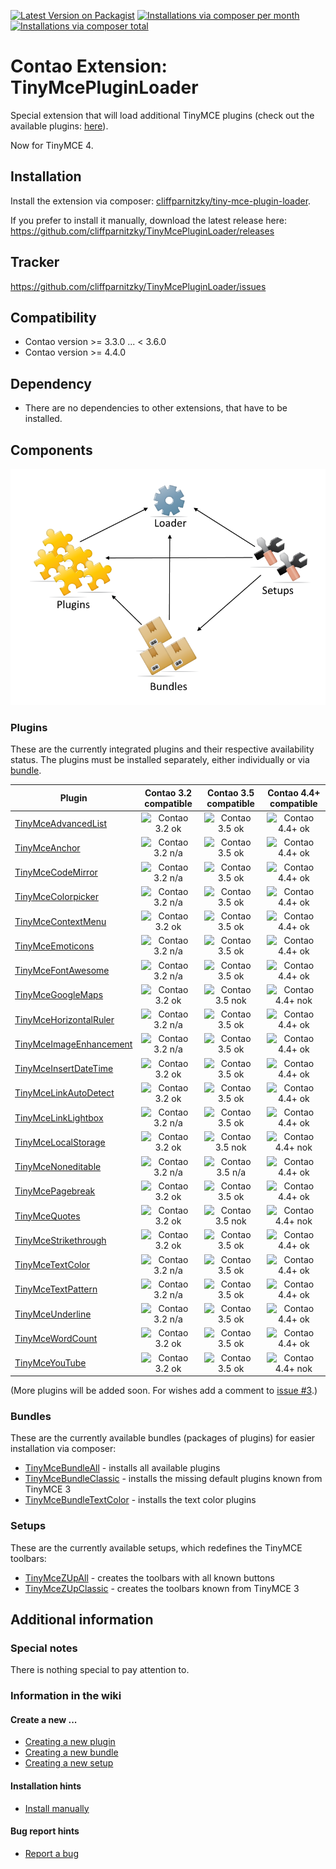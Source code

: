 [![Latest Version on Packagist](http://img.shields.io/packagist/v/cliffparnitzky/tiny-mce-plugin-loader.svg?style=flat)](https://packagist.org/packages/cliffparnitzky/tiny-mce-plugin-loader)
[![Installations via composer per month](http://img.shields.io/packagist/dm/cliffparnitzky/tiny-mce-plugin-loader.svg?style=flat)](https://packagist.org/packages/cliffparnitzky/tiny-mce-plugin-loader)
[![Installations via composer total](http://img.shields.io/packagist/dt/cliffparnitzky/tiny-mce-plugin-loader.svg?style=flat)](https://packagist.org/packages/cliffparnitzky/tiny-mce-plugin-loader)

Contao Extension: TinyMcePluginLoader
=====================================

Special extension that will load additional TinyMCE plugins (check out the available plugins: [here](#plugins)).

Now for TinyMCE 4.


Installation
------------

Install the extension via composer: [cliffparnitzky/tiny-mce-plugin-loader](https://packagist.org/packages/cliffparnitzky/tiny-mce-plugin-loader).

If you prefer to install it manually, download the latest release here: https://github.com/cliffparnitzky/TinyMcePluginLoader/releases



Tracker
-------

https://github.com/cliffparnitzky/TinyMcePluginLoader/issues


Compatibility
-------------

- Contao version >= 3.3.0 ... <  3.6.0
- Contao version >= 4.4.0


Dependency
----------

- There are no dependencies to other extensions, that have to be installed.


Components
----------

![Components](components.png)


### Plugins

These are the currently integrated plugins and their respective availability status. The plugins must be installed separately, either individually or via [bundle](#bundles).

| Plugin                                                                               | Contao 3.2 compatible                                                                    | Contao 3.5 compatible                                                                    | Contao 4.4+ compatible                                                              |
| ------------------------------------------------------------------------------------ | :--------------------------------------------------------------------------------------: | :--------------------------------------------------------------------------------------: | :--------------------------------------------------------------------------------: |
| [TinyMceAdvancedList](https://github.com/cliffparnitzky/TinyMceAdvancedList)         | ![Contao 3.2 ok](http://img.shields.io/badge/Contao%203.2-ok-green.svg?style=flat)       | ![Contao 3.5 ok](http://img.shields.io/badge/Contao%203.5-ok-green.svg?style=flat)       | ![Contao 4.4+ ok](http://img.shields.io/badge/Contao%204.4+-ok-green.svg?style=flat) |
| [TinyMceAnchor](https://github.com/cliffparnitzky/TinyMceAnchor)                     | ![Contao 3.2 n/a](http://img.shields.io/badge/Contao%203.2-n/a-lightgrey.svg?style=flat) | ![Contao 3.5 ok](http://img.shields.io/badge/Contao%203.5-ok-green.svg?style=flat)       | ![Contao 4.4+ ok](http://img.shields.io/badge/Contao%204.4+-ok-green.svg?style=flat) |
| [TinyMceCodeMirror](https://github.com/cliffparnitzky/TinyMceCodeMirror)             | ![Contao 3.2 n/a](http://img.shields.io/badge/Contao%203.2-n/a-lightgrey.svg?style=flat) | ![Contao 3.5 ok](http://img.shields.io/badge/Contao%203.5-ok-green.svg?style=flat)       | ![Contao 4.4+ ok](http://img.shields.io/badge/Contao%204.4+-ok-green.svg?style=flat) |
| [TinyMceColorpicker](https://github.com/cliffparnitzky/TinyMceColorpicker)           | ![Contao 3.2 n/a](http://img.shields.io/badge/Contao%203.2-n/a-lightgrey.svg?style=flat) | ![Contao 3.5 ok](http://img.shields.io/badge/Contao%203.5-ok-green.svg?style=flat)       | ![Contao 4.4+ ok](http://img.shields.io/badge/Contao%204.4+-ok-green.svg?style=flat) |
| [TinyMceContextMenu](https://github.com/cliffparnitzky/TinyMceContextMenu)           | ![Contao 3.2 ok](http://img.shields.io/badge/Contao%203.2-ok-green.svg?style=flat)       | ![Contao 3.5 ok](http://img.shields.io/badge/Contao%203.5-ok-green.svg?style=flat)       | ![Contao 4.4+ ok](http://img.shields.io/badge/Contao%204.4+-ok-green.svg?style=flat) |
| [TinyMceEmoticons](https://github.com/cliffparnitzky/TinyMceEmoticons)               | ![Contao 3.2 n/a](http://img.shields.io/badge/Contao%203.2-n/a-lightgrey.svg?style=flat) | ![Contao 3.5 ok](http://img.shields.io/badge/Contao%203.5-ok-green.svg?style=flat)       | ![Contao 4.4+ ok](http://img.shields.io/badge/Contao%204.4+-ok-green.svg?style=flat) | 
| [TinyMceFontAwesome](https://github.com/cliffparnitzky/TinyMceFontAwesome)           | ![Contao 3.2 n/a](http://img.shields.io/badge/Contao%203.2-n/a-lightgrey.svg?style=flat) | ![Contao 3.5 ok](http://img.shields.io/badge/Contao%203.5-ok-green.svg?style=flat)       | ![Contao 4.4+ ok](http://img.shields.io/badge/Contao%204.4+-ok-green.svg?style=flat) |
| [TinyMceGoogleMaps](https://github.com/cliffparnitzky/TinyMceGoogleMaps)             | ![Contao 3.2 ok](http://img.shields.io/badge/Contao%203.2-ok-green.svg?style=flat)       | ![Contao 3.5 nok](http://img.shields.io/badge/Contao%203.5-nok-red.svg?style=flat)       | ![Contao 4.4+ nok](http://img.shields.io/badge/Contao%204.4+-nok-red.svg?style=flat) |
| [TinyMceHorizontalRuler](https://github.com/cliffparnitzky/TinyMceHorizontalRuler)   | ![Contao 3.2 n/a](http://img.shields.io/badge/Contao%203.2-n/a-lightgrey.svg?style=flat) | ![Contao 3.5 ok](http://img.shields.io/badge/Contao%203.5-ok-green.svg?style=flat)       | ![Contao 4.4+ ok](http://img.shields.io/badge/Contao%204.4+-ok-green.svg?style=flat) | 
| [TinyMceImageEnhancement](https://github.com/cliffparnitzky/TinyMceImageEnhancement) | ![Contao 3.2 n/a](http://img.shields.io/badge/Contao%203.2-n/a-lightgrey.svg?style=flat) | ![Contao 3.5 ok](http://img.shields.io/badge/Contao%203.5-ok-green.svg?style=flat)       | ![Contao 4.4+ ok](http://img.shields.io/badge/Contao%204.4+-ok-green.svg?style=flat) | 
| [TinyMceInsertDateTime](https://github.com/cliffparnitzky/TinyMceInsertDateTime)     | ![Contao 3.2 ok](http://img.shields.io/badge/Contao%203.2-ok-green.svg?style=flat)       | ![Contao 3.5 ok](http://img.shields.io/badge/Contao%203.5-ok-green.svg?style=flat)       | ![Contao 4.4+ ok](http://img.shields.io/badge/Contao%204.4+-ok-green.svg?style=flat) |
| [TinyMceLinkAutoDetect](https://github.com/cliffparnitzky/TinyMceLinkAutoDetect)     | ![Contao 3.2 ok](http://img.shields.io/badge/Contao%203.2-ok-green.svg?style=flat)       | ![Contao 3.5 ok](http://img.shields.io/badge/Contao%203.5-ok-green.svg?style=flat)       | ![Contao 4.4+ ok](http://img.shields.io/badge/Contao%204.4+-ok-green.svg?style=flat) |
| [TinyMceLinkLightbox](https://github.com/cliffparnitzky/TinyMceLinkLightbox)         | ![Contao 3.2 n/a](http://img.shields.io/badge/Contao%203.2-n/a-lightgrey.svg?style=flat) | ![Contao 3.5 ok](http://img.shields.io/badge/Contao%203.5-ok-green.svg?style=flat)       | ![Contao 4.4+ ok](http://img.shields.io/badge/Contao%204.4+-ok-green.svg?style=flat) | 
| [TinyMceLocalStorage](https://github.com/cliffparnitzky/TinyMceLocalStorage)         | ![Contao 3.2 ok](http://img.shields.io/badge/Contao%203.2-ok-green.svg?style=flat)       | ![Contao 3.5 nok](http://img.shields.io/badge/Contao%203.5-nok-red.svg?style=flat)       | ![Contao 4.4+ nok](http://img.shields.io/badge/Contao%204.4+-nok-red.svg?style=flat) |
| [TinyMceNoneditable](https://github.com/cliffparnitzky/TinyMceNoneditable)           | ![Contao 3.2 n/a](http://img.shields.io/badge/Contao%203.2-n/a-lightgrey.svg?style=flat) | ![Contao 3.5 n/a](http://img.shields.io/badge/Contao%203.5-n/a-lightgrey.svg?style=flat) | ![Contao 4.4+ ok](http://img.shields.io/badge/Contao%204.4+-ok-green.svg?style=flat) |
| [TinyMcePagebreak](https://github.com/cliffparnitzky/TinyMcePagebreak)               | ![Contao 3.2 ok](http://img.shields.io/badge/Contao%203.2-ok-green.svg?style=flat)       | ![Contao 3.5 ok](http://img.shields.io/badge/Contao%203.5-ok-green.svg?style=flat)       | ![Contao 4.4+ ok](http://img.shields.io/badge/Contao%204.4+-ok-green.svg?style=flat) |
| [TinyMceQuotes](https://github.com/cliffparnitzky/TinyMceQuotes)                     | ![Contao 3.2 ok](http://img.shields.io/badge/Contao%203.2-ok-green.svg?style=flat)       | ![Contao 3.5 nok](http://img.shields.io/badge/Contao%203.5-nok-red.svg?style=flat)       | ![Contao 4.4+ nok](http://img.shields.io/badge/Contao%204.4+-nok-red.svg?style=flat) |
| [TinyMceStrikethrough](https://github.com/cliffparnitzky/TinyMceStrikethrough)       | ![Contao 3.2 ok](http://img.shields.io/badge/Contao%203.2-ok-green.svg?style=flat)       | ![Contao 3.5 ok](http://img.shields.io/badge/Contao%203.5-ok-green.svg?style=flat)       | ![Contao 4.4+ ok](http://img.shields.io/badge/Contao%204.4+-ok-green.svg?style=flat) |
| [TinyMceTextColor](https://github.com/cliffparnitzky/TinyMceTextColor)               | ![Contao 3.2 n/a](http://img.shields.io/badge/Contao%203.2-n/a-lightgrey.svg?style=flat) | ![Contao 3.5 ok](http://img.shields.io/badge/Contao%203.5-ok-green.svg?style=flat)       | ![Contao 4.4+ ok](http://img.shields.io/badge/Contao%204.4+-ok-green.svg?style=flat) |
| [TinyMceTextPattern](https://github.com/cliffparnitzky/TinyMceTextPattern)           | ![Contao 3.2 n/a](http://img.shields.io/badge/Contao%203.2-n/a-lightgrey.svg?style=flat) | ![Contao 3.5 ok](http://img.shields.io/badge/Contao%203.5-ok-green.svg?style=flat)       | ![Contao 4.4+ ok](http://img.shields.io/badge/Contao%204.4+-ok-green.svg?style=flat) |
| [TinyMceUnderline](https://github.com/cliffparnitzky/TinyMceUnderline)               | ![Contao 3.2 n/a](http://img.shields.io/badge/Contao%203.2-n/a-lightgrey.svg?style=flat) | ![Contao 3.5 ok](http://img.shields.io/badge/Contao%203.5-ok-green.svg?style=flat)       | ![Contao 4.4+ ok](http://img.shields.io/badge/Contao%204.4+-ok-green.svg?style=flat) |
| [TinyMceWordCount](https://github.com/cliffparnitzky/TinyMceWordCount)               | ![Contao 3.2 ok](http://img.shields.io/badge/Contao%203.2-ok-green.svg?style=flat)       | ![Contao 3.5 ok](http://img.shields.io/badge/Contao%203.5-ok-green.svg?style=flat)       | ![Contao 4.4+ ok](http://img.shields.io/badge/Contao%204.4+-ok-green.svg?style=flat) |
| [TinyMceYouTube](https://github.com/cliffparnitzky/TinyMceYouTube)                   | ![Contao 3.2 ok](http://img.shields.io/badge/Contao%203.2-ok-green.svg?style=flat)       | ![Contao 3.5 ok](http://img.shields.io/badge/Contao%203.5-ok-green.svg?style=flat)       | ![Contao 4.4+ nok](http://img.shields.io/badge/Contao%204.4+-nok-red.svg?style=flat) |

(More plugins will be added soon. For wishes add a comment to [issue #3](https://github.com/cliffparnitzky/TinyMcePluginLoader/issues/3).)


### Bundles

These are the currently available bundles (packages of plugins) for easier installation via composer:

- [TinyMceBundleAll](https://github.com/cliffparnitzky/TinyMceBundleAll) - installs all available plugins
- [TinyMceBundleClassic](https://github.com/cliffparnitzky/TinyMceBundleClassic) - installs the missing default plugins known from TinyMCE 3
- [TinyMceBundleTextColor](https://github.com/cliffparnitzky/TinyMceBundleTextColor) - installs the text color plugins


### Setups

These are the currently available setups, which redefines the TinyMCE toolbars:

- [TinyMceZUpAll](https://github.com/cliffparnitzky/TinyMceZUpAll) - creates the toolbars with all known buttons
- [TinyMceZUpClassic](https://github.com/cliffparnitzky/TinyMceZUpClassic) - creates the toolbars known from TinyMCE 3


Additional information
----------------------

### Special notes

There is nothing special to pay attention to.

### Information in the wiki

#### Create a new ...

* [Creating a new plugin](https://github.com/cliffparnitzky/TinyMcePluginLoader/wiki/Creating-a-new-plugin)
* [Creating a new bundle](https://github.com/cliffparnitzky/TinyMcePluginLoader/wiki/Creating-a-new-bundle)
* [Creating a new setup](https://github.com/cliffparnitzky/TinyMcePluginLoader/wiki/Creating-a-new-setup)

#### Installation hints
* [Install manually](https://github.com/cliffparnitzky/TinyMcePluginLoader/wiki/Install-manually)

#### Bug report hints

* [Report a bug](https://github.com/cliffparnitzky/TinyMcePluginLoader/wiki/Report-a-bug)
